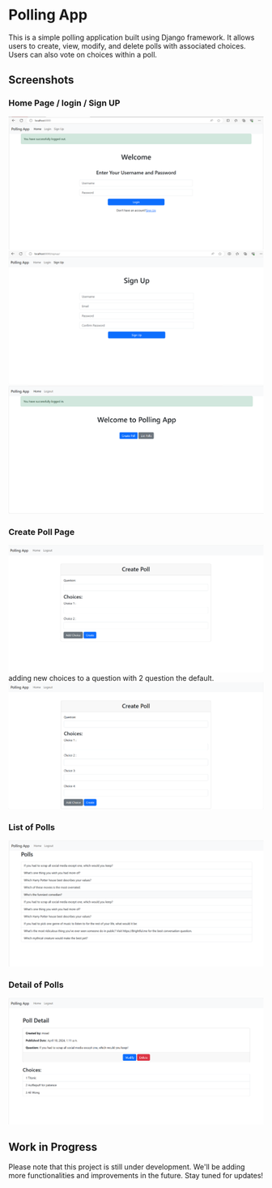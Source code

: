 # Polling App

This is a simple polling application built using Django framework. It allows users to create, view, modify, and delete polls with associated choices. Users can also vote on choices within a poll.

## Screenshots

### Home Page / login / Sign UP
![Screenshot](captures/cap1.png)
![Screenshot](captures/cap2.png)
![Screenshot](captures/cap3.png)
### Create Poll Page
![Screenshot](captures/cap4.png)
adding new choices to a question with 2 question the default.
![Screenshot](captures/cap5.png)
### List of Polls
![Screenshot](captures/cap6.png)
### Detail of Polls
![Screenshot](captures/cap7.png)

## Work in Progress

Please note that this project is still under development. We'll be adding more functionalities and improvements in the future. Stay tuned for updates!